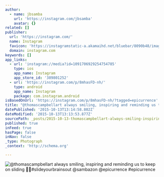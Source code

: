 ```yaml
---
author:
  - name: jbsamba
    url: 'https://instagram.com/jbsamba'
    avatar: {}
related: []
publisher:
  url: 'https://instagram.com/'
  name: Instagram
  favicon: 'https://instagramstatic-a.akamaihd.net/bluebar/8090b48/images/ico/favicon.ico'
  domain: instagram.com
keywords: []
app_links:
  - url: 'instagram://media?id=1091706929254754785'
    type: ios
    app_name: Instagram
    app_store_id: '389801252'
  - url: 'https://instagram.com/p/8mhasFD-nh/'
    type: android
    app_name: Instagram
    package: com.instagram.android
isBasedOnUrl: 'https://instagram.com/p/8mhasFD-nh/?tagged=epicurrence'
title: "@thomascampbellart always smiling, inspiring and reminding us to keep on sliding \uD83C\uDFC4\uD83C\uDFFC#slideyourbrainsout @sambazon @epicurrence #epicurrence"
datePublished: '2015-10-13T13:14:58.802Z'
dateModified: '2015-10-13T13:13:53.877Z'
sourcePath: _posts/2015-10-13-thomascampbellart-always-smiling-inspiring-and-reminding-u.md
published: true
inFeed: true
hasPage: false
inNav: false
_type: Photograph
_context: 'http://schema.org'

---
```

![&commat;thomascampbellart always smiling&comma; inspiring and reminding us to keep on sliding &num;slideyourbrainsout &commat;sambazon &commat;epicurrence &num;epicurrence](https://scontent.cdninstagram.com/hphotos-xaf1/t51.2885-15/s640x640/sh0.08/e35/12070645_1119792281379103_765174503_n.jpg)